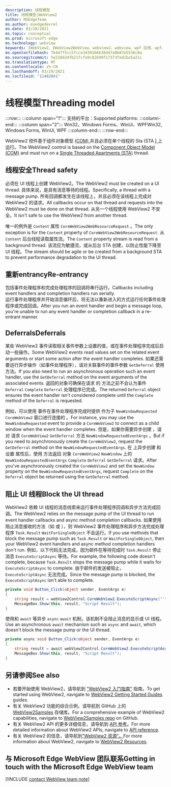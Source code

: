```yaml
---
description: 线程模型
title: 线程模型|WebView2
author: MSEdgeTeam
ms.author: msedgedevrel
ms.date: 03/29/2021
ms.topic: conceptual
ms.prod: microsoft-edge
ms.technology: webview
keywords: IWebView2、IWebView2WebView、webview2、webview、wpf 应用、wpf、edge、ICoreWebView2、ICoreWebView2Host、浏览器控件、边缘 html
ms.openlocfilehash: 7b447f5cc5fcce3439166638d47a0b87e5536c0a
ms.sourcegitcommit: 5e218b24fb21fcfa9c82b99f17373fed1ba5a21c
ms.translationtype: MT
ms.contentlocale: zh-CN
ms.lasthandoff: 03/29/2021
ms.locfileid: "11462041"
---
```

# <a name="threading-model"></a><span data-ttu-id="8cdd0-104">线程模型</span><span class="sxs-lookup"><span data-stu-id="8cdd0-104">Threading model</span></span> 

:::row:::
   :::column span="1":::
      <span data-ttu-id="8cdd0-105">支持的平台：</span><span class="sxs-lookup"><span data-stu-id="8cdd0-105">Supported platforms:</span></span>
   :::column-end:::
   :::column span="2":::
      <span data-ttu-id="8cdd0-106">Win32、Windows Forms、WinUi、WPF</span><span class="sxs-lookup"><span data-stu-id="8cdd0-106">Win32, Windows Forms, WinUi, WPF</span></span>
   :::column-end:::
:::row-end:::  

<span data-ttu-id="8cdd0-107">WebView2 控件基于组件对象模型 [ (COM) ][WindowsWin32ComTheComponentObjectModel] 并且必须在单个线程的 Sta (STA [) ][WindowsWin32ComSingleThreadedApartments] 上运行。</span><span class="sxs-lookup"><span data-stu-id="8cdd0-107">The WebView2 control is based on the [Component Object Model (COM)][WindowsWin32ComTheComponentObjectModel] and must run on a [Single Threaded Apartments (STA)][WindowsWin32ComSingleThreadedApartments] thread.</span></span>  

## <a name="thread-safety"></a><span data-ttu-id="8cdd0-108">线程安全</span><span class="sxs-lookup"><span data-stu-id="8cdd0-108">Thread safety</span></span>  

<span data-ttu-id="8cdd0-109">必须在 UI 线程上创建 WebView2。</span><span class="sxs-lookup"><span data-stu-id="8cdd0-109">The WebView2 must be created on a UI thread.</span></span>  <span data-ttu-id="8cdd0-110">具体来说，是具有消息等待的线程。</span><span class="sxs-lookup"><span data-stu-id="8cdd0-110">Specifically, a thread with a message pump.</span></span>  <span data-ttu-id="8cdd0-111">所有回调都发生在该线程上，并且必须在该线程上完成对 WebView2 的请求。</span><span class="sxs-lookup"><span data-stu-id="8cdd0-111">All callbacks occur on that thread and requests into the WebView2 must be done on that thread.</span></span>  <span data-ttu-id="8cdd0-112">从另一个线程使用 WebView2 不安全。</span><span class="sxs-lookup"><span data-stu-id="8cdd0-112">It isn't safe to use the WebView2 from another thread.</span></span>  

<span data-ttu-id="8cdd0-113">唯一的例外是 `Content` 属性 `CoreWebView2WebResourceRequest` 。</span><span class="sxs-lookup"><span data-stu-id="8cdd0-113">The only exception is for the `Content` property of `CoreWebView2WebResourceRequest`.</span></span>  <span data-ttu-id="8cdd0-114">从 `Content` 后台线程读取属性流。</span><span class="sxs-lookup"><span data-stu-id="8cdd0-114">The `Content` property stream is read from a background thread.</span></span>  <span data-ttu-id="8cdd0-115">该流应为敏捷流，或从后台 STA 创建，以防止性能下降至 UI 线程。</span><span class="sxs-lookup"><span data-stu-id="8cdd0-115">The stream should be agile or be created from a background STA to prevent performance degradation to the UI thread.</span></span>  

## <a name="re-entrancy"></a><span data-ttu-id="8cdd0-116">重新entrancy</span><span class="sxs-lookup"><span data-stu-id="8cdd0-116">Re-entrancy</span></span>  

<span data-ttu-id="8cdd0-117">包括事件处理程序和完成处理程序的回调将串行运行。</span><span class="sxs-lookup"><span data-stu-id="8cdd0-117">Callbacks including event handlers and completion handlers run serially.</span></span>  
<span data-ttu-id="8cdd0-118">运行事件处理程序并开始消息循环后，将无法以重新进入的方式运行任何事件处理程序或完成回调。</span><span class="sxs-lookup"><span data-stu-id="8cdd0-118">After you run an event handler and begin a message loop, you're unable to run any event handler or completion callback in a re-entrant manner.</span></span>  

## <a name="deferrals"></a><span data-ttu-id="8cdd0-119">Deferrals</span><span class="sxs-lookup"><span data-stu-id="8cdd0-119">Deferrals</span></span>  

<span data-ttu-id="8cdd0-120">某些 WebView2 事件读取相关事件参数上设置的值，或在事件处理程序完成后启动一些操作。</span><span class="sxs-lookup"><span data-stu-id="8cdd0-120">Some WebView2 events read values set on the related event arguments or start some action after the event handler completes.</span></span>  <span data-ttu-id="8cdd0-121">如果还需要运行异步操作（如事件处理程序），请对关联事件的事件参数 `GetDeferral` 使用 方法。</span><span class="sxs-lookup"><span data-stu-id="8cdd0-121">If you also need to run an asynchronous operation such an event handler, use the `GetDeferral` method on the event arguments of the associated events.</span></span>  <span data-ttu-id="8cdd0-122">返回的对象可确保在请求 的 方法之前不会认为事件 `Deferral` `Complete` `Deferral` 处理程序已完成。</span><span class="sxs-lookup"><span data-stu-id="8cdd0-122">The returned `Deferral` object ensures the event handler isn't considered complete until the `Complete` method of the `Deferral` is requested.</span></span>  

<span data-ttu-id="8cdd0-123">例如，可以使用 事件在事件处理程序完成时提供 作为子 `NewWindowRequested` `CoreWebView2` 窗口进行连接的 。</span><span class="sxs-lookup"><span data-stu-id="8cdd0-123">For instance, you may use the `NewWindowRequested` event to provide a `CoreWebView2` to connect as a child window when the event handler completes.</span></span>  <span data-ttu-id="8cdd0-124">但是，如果你需要异步创建 ，请对 请求 `CoreWebView2` `GetDeferral` 方法 `NewWindowRequestedEventArgs` 。</span><span class="sxs-lookup"><span data-stu-id="8cdd0-124">But if you need to asynchronously create the `CoreWebView2`, request the `GetDeferral` method on the `NewWindowRequestedEventArgs`.</span></span>  <span data-ttu-id="8cdd0-125">在 上异步创建 和 设置 属性后，使用 方法返回 对象 `CoreWebView2` `NewWindow` 上的 `NewWindowRequestedEventArgs` `Complete` `Deferral` `GetDeferral` 请求。</span><span class="sxs-lookup"><span data-stu-id="8cdd0-125">After you've asynchronously created the `CoreWebView2` and set the `NewWindow` property on the `NewWindowRequestedEventArgs`, request `Complete` on the `Deferral` object be returned using the `GetDeferral` method.</span></span>  

## <a name="block-the-ui-thread"></a><span data-ttu-id="8cdd0-126">阻止 UI 线程</span><span class="sxs-lookup"><span data-stu-id="8cdd0-126">Block the UI thread</span></span>  

<span data-ttu-id="8cdd0-127">WebView2 依赖 UI 线程的消息线索来运行事件处理程序回调和异步方法完成回调。</span><span class="sxs-lookup"><span data-stu-id="8cdd0-127">The WebView2 relies on the message pump of the UI thread to run event handler callbacks and async method completion callbacks.</span></span>  <span data-ttu-id="8cdd0-128">如果使用阻止消息接收的方法（如 或 ），则 WebView2 事件处理程序和异步方法完成处理程序 `Task.Result` `WaitForSingleObject` 不会运行。</span><span class="sxs-lookup"><span data-stu-id="8cdd0-128">If you use methods that block the message pump such as `Task.Result` or `WaitForSingleObject`, then your WebView2 event handlers and async method completion handlers don't run.</span></span>  <span data-ttu-id="8cdd0-129">例如，以下代码无法完成，因为邮件在等待完成时 `Task.Result` 停止消息 `ExecuteScriptAsync` 等待。</span><span class="sxs-lookup"><span data-stu-id="8cdd0-129">For example, the following code doesn't complete, because `Task.Result` stops the message pump while it waits for `ExecuteScriptAsync` to complete.</span></span>  <span data-ttu-id="8cdd0-130">由于邮件的发送被阻止， `ExecuteScriptAsync` 无法完成。</span><span class="sxs-lookup"><span data-stu-id="8cdd0-130">Since the message pump is blocked, the `ExecuteScriptAsync` isn't able to complete.</span></span>   

```csharp
private void Button_Click(object sender, EventArgs e)
{
    string result = webView2Control.CoreWebView2.ExecuteScriptAsync("'test'").Result;
    MessageBox.Show(this, result, "Script Result");
}
```  

<span data-ttu-id="8cdd0-131">使用和 `await` 等异步 `async` `await` 机制，该机制不会阻止消息的显示或 UI 线程。</span><span class="sxs-lookup"><span data-stu-id="8cdd0-131">Use an asynchronous `await` mechanism such as `async` and `await`, which doesn't block the message pump or the UI thread.</span></span>  

```csharp
private async void Button_Click(object sender, EventArgs e)
{
    string result = await webView2Control.CoreWebView2.ExecuteScriptAsync("'test'");
    MessageBox.Show(this, result, "Script Result");
}
```  

## <a name="see-also"></a><span data-ttu-id="8cdd0-132">另请参阅</span><span class="sxs-lookup"><span data-stu-id="8cdd0-132">See also</span></span>  

*   <span data-ttu-id="8cdd0-133">若要开始使用 WebView2，请导航到 ["WebView2 入门指南"][Webview2IndexGettingStarted] 指南。</span><span class="sxs-lookup"><span data-stu-id="8cdd0-133">To get started using WebView2, navigate to [WebView2 Getting Started Guides][Webview2IndexGettingStarted] guides.</span></span>  
*   <span data-ttu-id="8cdd0-134">有关 WebView2 功能的综合示例，请导航到 GitHub 上的 [WebView2Samples][GithubMicrosoftedgeWebview2samples] 存储库。</span><span class="sxs-lookup"><span data-stu-id="8cdd0-134">For a comprehensive example of WebView2 capabilities, navigate to [WebView2Samples repo][GithubMicrosoftedgeWebview2samples] on GitHub.</span></span>  
*   <span data-ttu-id="8cdd0-135">有关 WebView2 API 的更多详细信息，请导航到 [API 参考][DotnetApiMicrosoftWebWebview2WpfWebview2]。</span><span class="sxs-lookup"><span data-stu-id="8cdd0-135">For more detailed information about WebView2 APIs, navigate to [API reference][DotnetApiMicrosoftWebWebview2WpfWebview2].</span></span>  
*   <span data-ttu-id="8cdd0-136">有关 WebView2 的信息，请导航到["WebView2 资源"。][Webview2IndexNextSteps]</span><span class="sxs-lookup"><span data-stu-id="8cdd0-136">For more information about WebView2, navigate to [WebView2 Resources][Webview2IndexNextSteps].</span></span>  

## <a name="getting-in-touch-with-the-microsoft-edge-webview-team"></a><span data-ttu-id="8cdd0-137">与 Microsoft Edge WebView 团队联系</span><span class="sxs-lookup"><span data-stu-id="8cdd0-137">Getting in touch with the Microsoft Edge WebView team</span></span>  

[!INCLUDE [contact WebView team note](../includes/contact-webview-team-note.md)]  

<!-- links -->  

[Webview2IndexGettingStarted]: ../index.md#getting-started "入门 - Microsoft Edge WebView2 |Microsoft Docs"  
[Webview2IndexNextSteps]: ../index.md#next-steps "下一步 - Microsoft Edge WebView2 |Microsoft Docs"  

[DotnetApiMicrosoftWebWebview2WpfWebview2]: /dotnet/api/microsoft.web.webview2.wpf.webview2 "WebView2 类|Microsoft Docs"  

[WindowsWin32ComSingleThreadedApartments]: /windows/win32/com/single-threaded-apartments "单线程处理|Microsoft Docs"  
[WindowsWin32ComTheComponentObjectModel]: /windows/win32/com/the-component-object-model "组件对象模型|Microsoft Docs"  

[GithubMicrosoftedgeWebview2samples]: https://github.com/MicrosoftEdge/WebView2Samples "WebView2 示例 - MicrosoftEdge/WebView2Samples |GitHub"  
